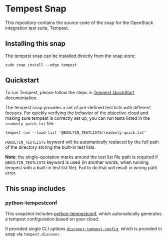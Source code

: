 # Tempest Snap

This repository contains the source code of the snap for the OpenStack integration
test suite, Tempest.

## Installing this snap

The tempest snap can be installed directly from the snap store:

    sudo snap install --edge tempest


## Quickstart
To run Tempest, please follow the steps in [Tempest QuickStart](https://docs.openstack.org/tempest/latest/overview.html#quickstart) documentation.

The tempest snap provides a set of pre-defined test lists with different focuses. For quickly verifying the behavior of the objective cloud and making sure tempest is correctly set up, you can run tests listed in the `readonly-quick.txt` file:

    tempest run --load-list '@BUILTIN_TESTLISTS/readonly-quick.txt' 

`@BUILTIN_TESTLISTS` keyword will be automatically replaced by the full path of the directory storing the built-in test lists.

**Note**: the single-quotation marks around the test list file path is required if `@BUILTIN_TESTLISTS` keyword is used (in another words, when running tempest with a built-in test list file). Fail to do that will result in wrong path error.


## This snap includes

### python-tempestconf

This snapshot includes [python-tempestconf](https://opendev.org/openinfra/python-tempestconf),
which automatically generates a tempest configuration based on your cloud.

It provided single CLI options [`discover-tempest-config`](https://docs.opendev.org/openinfra/python-tempestconf/latest/cli/cli_options.html#discover-tempest-config),
which is provided in snap via `tempest.discover`.
